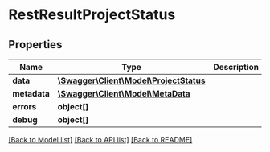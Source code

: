 # RestResultProjectStatus

## Properties

 Name         | Type                                                        | Description | Notes      
--------------|-------------------------------------------------------------|-------------|------------
 **data**     | [**\Swagger\Client\Model\ProjectStatus**](ProjectStatus.md) |             | [optional] 
 **metadata** | [**\Swagger\Client\Model\MetaData**](MetaData.md)           |             | [optional] 
 **errors**   | **object[]**                                                |             | [optional] 
 **debug**    | **object[]**                                                |             | [optional] 

[[Back to Model list]](../../README.md#documentation-for-models) [[Back to API list]](../../README.md#documentation-for-api-endpoints) [[Back to README]](../../README.md)


